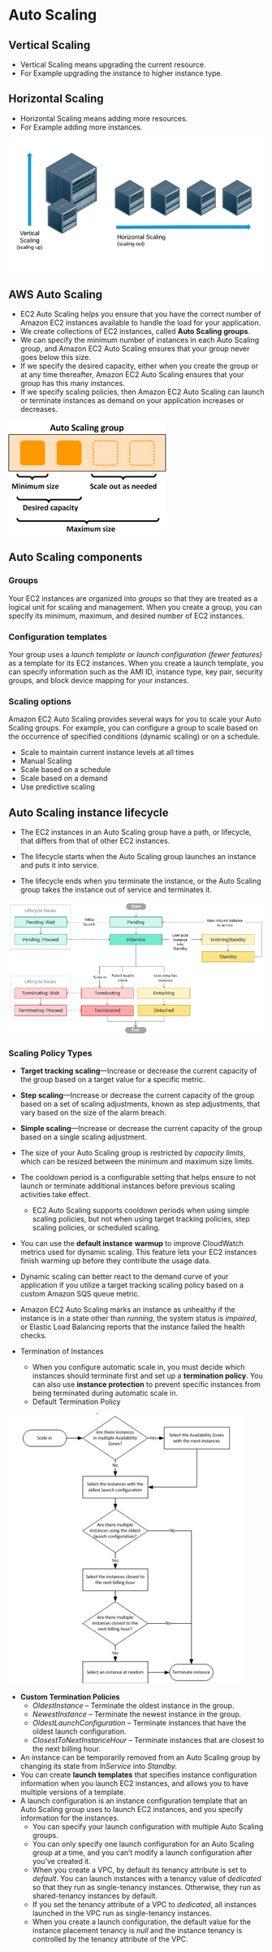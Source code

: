 # Auto Scaling 

## Vertical Scaling 

- Vertical Scaling means upgrading the current resource.
- For Example upgrading the instance to higher instance type.

## Horizontal Scaling 

- Horizontal Scaling means adding more resources.
- For Example adding more instances.

![Scaling](/ec2/images/Scaling.PNG)

## AWS Auto Scaling

- EC2 Auto Scaling helps you ensure that you have the correct number of Amazon EC2 instances available to handle the load for your application. 
- We create collections of EC2 instances, called **Auto Scaling groups**.
- We can specify the minimum number of instances in each Auto Scaling group, and Amazon EC2 Auto Scaling ensures that your group never goes below this size. 
-  If we specify the desired capacity, either when you create the group or at any time thereafter, Amazon EC2 Auto Scaling ensures that your group has this many instances. 
- If we specify scaling policies, then Amazon EC2 Auto Scaling can launch or terminate instances as demand on your application increases or decreases.

![as-basic-diagram](/ec2/images/as-basic-diagram.png)

## Auto Scaling components

### **Groups**

Your EC2 instances are organized into *groups* so that they are treated as a logical unit for scaling and management. When you create a group, you can specify its minimum, maximum, and desired number of EC2 instances.

### Configuration templates

Your group uses a *launch template or launch configuration (fewer features)* as a template for its EC2 instances. When you create a launch template, you can specify information such as the AMI ID, instance type, key pair, security groups, and block device mapping for your instances.

### **Scaling options**

Amazon EC2 Auto Scaling provides several ways for you to scale your Auto Scaling groups. For example, you can configure a group to scale based on the occurrence of specified conditions (dynamic scaling) or on a schedule. 

- Scale to maintain current instance levels at all times
- Manual Scaling
- Scale based on a schedule
- Scale based on a demand
- Use predictive scaling

## Auto Scaling instance lifecycle

- The EC2 instances in an Auto Scaling group have a path, or lifecycle, that differs from that of other EC2 instances.

- The lifecycle starts when the Auto Scaling group launches an instance and puts it into service. 

- The lifecycle ends when you terminate the instance, or the Auto Scaling group takes the instance out of service and terminates it.

  

![auto_scaling_lifecycle](/ec2/images/auto_scaling_lifecycle.png)



### Scaling Policy Types

- **Target tracking scaling**—Increase or decrease the current capacity of the group based on a target value for a specific metric.
- **Step scaling**—Increase or decrease the current capacity of the group based on a set of scaling adjustments, known as step adjustments, that vary based on the size of the alarm breach.
- **Simple scaling**—Increase or decrease the current capacity of the group based on a single scaling adjustment.

- The size of your Auto Scaling group is restricted by *capacity limits*, which can be resized between the minimum and maximum size limits.

- The cooldown period is a configurable setting that helps ensure to not launch or terminate additional instances before previous scaling activities take effect.

  - EC2 Auto Scaling supports cooldown periods when using simple scaling policies, but not when using target tracking policies, step scaling policies, or scheduled scaling.

- You can use the **default instance** **warmup** to improve CloudWatch metrics used for dynamic scaling. This feature lets your EC2 instances finish warming up before they contribute the usage data.

- Dynamic scaling can better react to the demand curve of your application if you utilize a target tracking scaling policy based on a custom Amazon SQS queue metric.

- Amazon EC2 Auto Scaling marks an instance as unhealthy if the instance is in a state other than *running*, the system status is *impaired*, or Elastic Load Balancing reports that the instance failed the health checks.

- Termination of Instances

  - When you configure automatic scale in, you must decide which instances should terminate first and set up a **termination policy**. You can also use **instance protection** to prevent specific instances from being terminated during automatic scale in.
  - Default Termination Policy

![TerminationPolicy](/ec2/images/TerminationPolicy.png)

- **Custom Termination Policies**
  - *OldestInstance* – Terminate the oldest instance in the group.
  - *NewestInstance* – Terminate the newest instance in the group.
  - *OldestLaunchConfiguration* – Terminate instances that have the oldest launch configuration.
  - *ClosestToNextInstanceHour* – Terminate instances that are closest to the next billing hour.
- An instance can be temporarily removed from an Auto Scaling group by changing its state from *InService* into *Standby.*
- You can create **launch templates** that specifies instance configuration information when you launch EC2 instances, and allows you to have multiple versions of a template.
- A launch configuration is an instance configuration template that an Auto Scaling group uses to launch EC2 instances, and you specify information for the instances.
  - You can specify your launch configuration with multiple Auto Scaling groups.
  - You can only specify one launch configuration for an Auto Scaling group at a time, and you can’t modify a launch configuration after you’ve created it.
  - When you create a VPC, by default its tenancy attribute is set to *default*. You can launch instances with a tenancy value of *dedicated* so that they run as single-tenancy instances. Otherwise, they run as shared-tenancy instances by default.
  - If you set the tenancy attribute of a VPC to *dedicated*, all instances launched in the VPC run as single-tenancy instances.
  - When you create a launch configuration, the default value for the instance placement tenancy is *null* and the instance tenancy is controlled by the tenancy attribute of the VPC.
